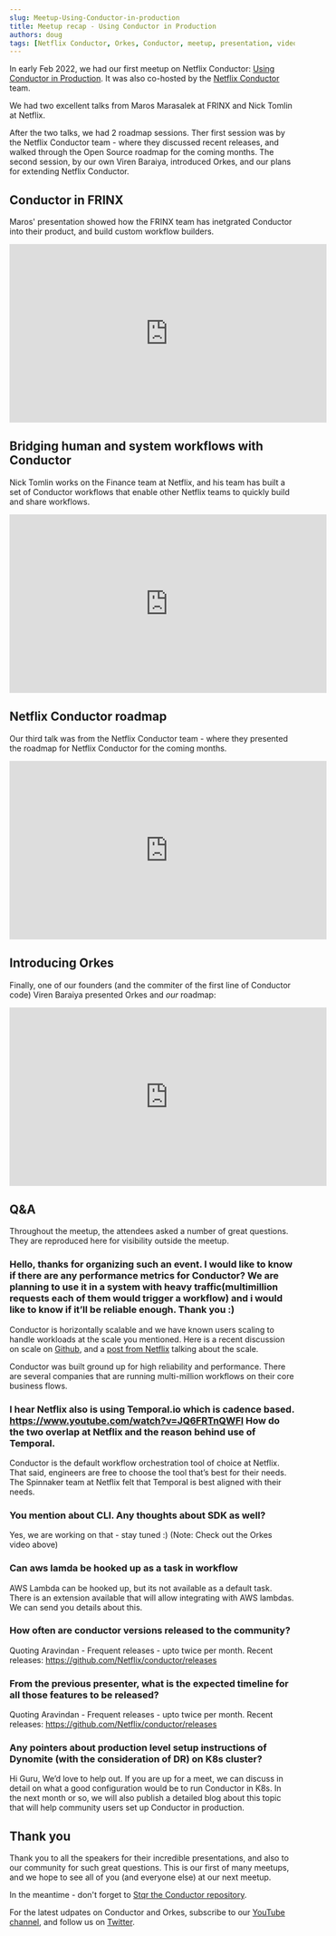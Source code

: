 ```yaml
---
slug: Meetup-Using-Conductor-in-production
title: Meetup recap - Using Conductor in Production  
authors: doug
tags: [Netflix Conductor, Orkes, Conductor, meetup, presentation, video,2022]
---
```


In early Feb 2022, we had our first meetup on Netflix Conductor: [Using Conductor in Production](https://www.meetup.com/san-francisco-microservices-orchestration-meetup-group/events/283657274/). It was also co-hosted by the [Netflix Conductor](https://www.meetup.com/Netflix-Open-Source-Platform/events/283685727/) team.

We had two excellent talks from Maros Marasalek at FRINX and Nick Tomlin at Netflix.  

After the two talks, we had 2 roadmap sessions.  Ther first session was by the Netflix Conductor team - where they discussed recent releases, and walked through the Open Source roadmap for the coming months.  The second session, by our own Viren Baraiya, introduced Orkes, and our plans for extending Netflix Conductor.


## Conductor in FRINX

Maros' presentation showed how the FRINX team has inetgrated Conductor into their product, and build custom workflow builders.

<iframe width="560" height="315" src="https://www.youtube.com/embed/noVJ1owfTR0" title="YouTube video player" frameborder="0" allow="accelerometer; autoplay; clipboard-write; encrypted-media; gyroscope; picture-in-picture" allowfullscreen></iframe>

## Bridging human and system workflows with Conductor

Nick Tomlin works on the Finance team at Netflix, and his team has built a set of Conductor workflows that enable other Netflix teams to quickly build and share workflows.

<iframe width="560" height="315" src="https://www.youtube.com/embed/xsmd5eyEVNE" title="YouTube video player" frameborder="0" allow="accelerometer; autoplay; clipboard-write; encrypted-media; gyroscope; picture-in-picture" allowfullscreen></iframe>

## Netflix Conductor roadmap

Our third talk was from the Netflix Conductor team - where they presented the roadmap for Netflix Conductor for the coming months.  

<iframe width="560" height="315" src="https://www.youtube.com/embed/du7mls9XMUE" title="YouTube video player" frameborder="0" allow="accelerometer; autoplay; clipboard-write; encrypted-media; gyroscope; picture-in-picture" allowfullscreen></iframe>

## Introducing Orkes

Finally, one of our founders (and the commiter of the first line of Conductor code) Viren Baraiya presented Orkes and *our* roadmap:

<iframe width="560" height="315" src="https://www.youtube.com/embed/MnC25X0jtYE" title="YouTube video player" frameborder="0" allow="accelerometer; autoplay; clipboard-write; encrypted-media; gyroscope; picture-in-picture" allowfullscreen></iframe>

## Q&A

Throughout the meetup, the attendees asked a number of great questions. They are reproduced here for visibility outside the meetup.

### **Hello, thanks for organizing such an event. I would like to know if there are any performance metrics for Conductor? We are planning to use it in a system with heavy traffic(multimillion requests each of them would trigger a workflow) and i would like to know if it’ll be reliable enough. Thank you :)**

Conductor is horizontally scalable and we have known users scaling to handle workloads at the scale you mentioned.  Here is a recent discussion on scale on [Github](https://github.com/Netflix/conductor/discussions/2299), and a [post from Netflix](https://netflixtechblog.com/evolution-of-netflix-conductor-16600be36bca") talking about the scale.

Conductor was built ground up for high reliability and performance. There are several companies that are running multi-million workflows on their core business flows.

### **I hear Netflix also is using Temporal.io which is cadence based. https://www.youtube.com/watch?v=JQ6FRTnQWFI How do the two overlap at Netflix and the reason behind  use of Temporal.**

Conductor is the default workflow orchestration tool of choice at Netflix. That said, engineers are free to choose the tool that’s best for their needs. The Spinnaker team at Netflix felt that Temporal is best aligned with their needs.

### **You mention about CLI. Any thoughts about SDK as well?**

Yes, we are working on that - stay tuned :) (Note: Check out the Orkes video above)

### **Can aws lamda be hooked up as a task in workflow**

AWS Lambda can be hooked up, but its not available as a default task. There is an extension available that will allow integrating with  AWS lambdas. We can send you details about this.

### **How often are conductor versions released to the community?**

Quoting Aravindan - Frequent releases - upto twice per month. Recent releases: https://github.com/Netflix/conductor/releases

### **From the previous presenter, what is the expected timeline for all those features to be released?**

Quoting Aravindan - Frequent releases - upto twice per month. Recent releases: https://github.com/Netflix/conductor/releases

### **Any pointers about production level setup instructions of Dynomite (with the consideration of DR) on K8s cluster?**

Hi Guru, We’d love to help out. If you are up for a meet, we can discuss in detail on what a good configuration would be to run Conductor in K8s. In the next month or so, we will also publish a detailed blog about this topic that will help community users set up Conductor in production.


## Thank you

Thank you to all the speakers for their incredible presentations, and also to our community for such great questions. This is our first of many meetups, and we hope to see all of you (and everyone else) at our next meetup.

In the meantime - don't forget to [Stqr the Conductor repository](https://github.com/Netflix/conductor/).

For the latest udpates on Conductor and Orkes, subscribe to our [YouTube channel](https://www.youtube.com/channel/UCI7sk4DD6F6r9CWg9gHRlVg), and follow us on [Twitter](https://twitter.com/orkesio).